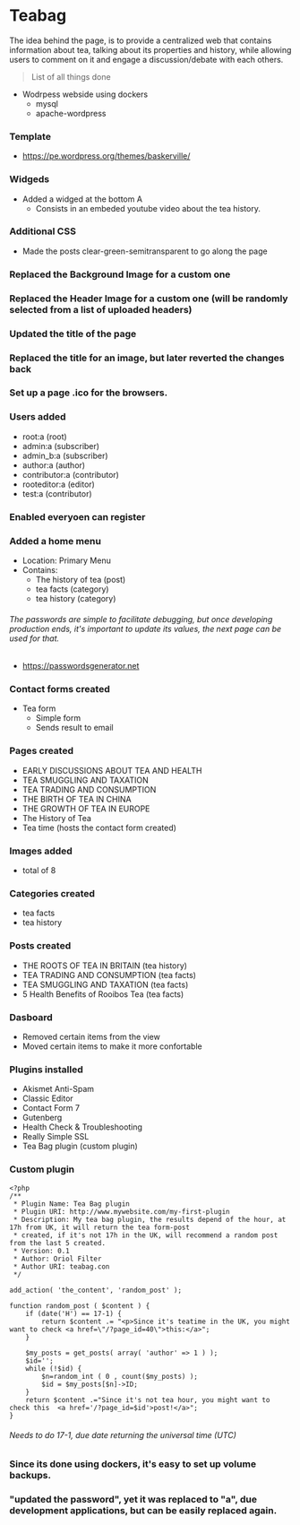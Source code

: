 # Teabag 

The idea behind the page, is to provide a centralized  web that contains information about tea, talking about its
properties and history, while allowing users to comment on it and engage a discussion/debate with each others.  

 > List of all things done

- Wodrpess webside using dockers
    - mysql
    - apache-wordpress
  
### Template
- https://pe.wordpress.org/themes/baskerville/

### Widgeds
- Added a widged at the bottom A
  - Consists in an embeded youtube video about the tea history.

### Additional CSS
- Made the posts clear-green-semitransparent to go along the page

### Replaced the Background Image for a custom one
### Replaced the Header Image for a custom one (will be randomly selected from a list of uploaded headers)

### Updated the title of the page 

### Replaced the title for an image, but later reverted the changes back

### Set up a page .ico for the browsers.

### Users added
- root:a  (root)
- admin:a (subscriber)
- admin_b:a (subscriber)
- author:a (author)
- contributor:a (contributor)
- rooteditor:a (editor)
- test:a (contributor)

### Enabled everyoen can register


### Added a home menu
- Location: Primary Menu
- Contains:
  - The history of tea (post)
  - tea facts (category)
  - tea history (category)
  
###### The passwords are simple to facilitate debugging, but once developing production ends, it's important to update its values, the next page can be used for that.
- https://passwordsgenerator.net 

### Contact forms created
- Tea form
  - Simple form
  - Sends result to email
  
### Pages created
- EARLY DISCUSSIONS ABOUT TEA AND HEALTH
- TEA SMUGGLING AND TAXATION
- TEA TRADING AND CONSUMPTION
- THE BIRTH OF TEA IN CHINA
- THE GROWTH OF TEA IN EUROPE
- The History of Tea
- Tea time (hosts the contact form created)

### Images added 
- total of  8

### Categories created
- tea facts
- tea history

### Posts created
- THE ROOTS OF TEA IN BRITAIN  (tea history)
- TEA TRADING AND CONSUMPTION (tea facts)
- TEA SMUGGLING AND TAXATION (tea facts)
- 5 Health Benefits of Rooibos Tea (tea facts)


### Dasboard
- Removed certain items from the view
- Moved certain items to make it more confortable

### Plugins installed
- Akismet Anti-Spam
- Classic Editor
- Contact Form 7
- Gutenberg
- Health Check & Troubleshooting
- Really Simple SSL
- Tea Bag plugin (custom plugin)

### Custom plugin

```injectablephp
<?php
/**
 * Plugin Name: Tea Bag plugin
 * Plugin URI: http://www.mywebsite.com/my-first-plugin
 * Description: My tea bag plugin, the results depend of the hour, at 17h from UK, it will return the tea form-post
 * created, if it's not 17h in the UK, will recommend a random post from the last 5 created.
 * Version: 0.1
 * Author: Oriol Filter
 * Author URI: teabag.con
 */

add_action( 'the_content', 'random_post' );

function random_post ( $content ) {
    if (date('H') == 17-1) {
        return $content .= "<p>Since it's teatime in the UK, you might want to check <a href=\"/?page_id=40\">this:</a>";
    }

    $my_posts = get_posts( array( 'author' => 1 ) );
    $id='';
    while (!$id) {
        $n=random_int ( 0 , count($my_posts) );
        $id = $my_posts[$n]->ID;
    }
    return $content .="Since it's not tea hour, you might want to check this  <a href='/?page_id=$id'>post!</a>";
}
```
###### Needs to do 17-1, due date returning the universal time (UTC)

### Since its done using dockers, it's easy to set up volume backups. 
### "updated the password", yet it was replaced to "a", due development applications, but can be easily replaced again.